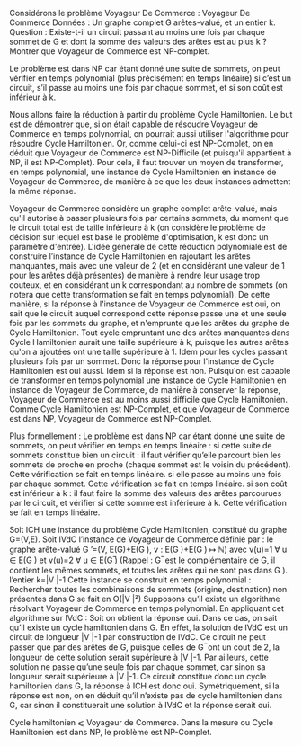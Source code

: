 Considérons le problème Voyageur De Commerce :
Voyageur De Commerce 
Données : Un graphe complet G arêtes-valué, et un entier k.
Question : Existe-t-il un circuit passant au moins une fois par chaque sommet de G et dont la somme des valeurs des arêtes est au plus k ?
Montrer que Voyageur de Commerce est NP-complet.



Le problème est dans NP car étant donné une suite de sommets, on peut vérifier en temps polynomial (plus précisément en temps linéaire) si c’est un circuit, s’il passe au moins une fois par chaque sommet, et si son coût est inférieur à k.

Nous allons faire la réduction à partir du problème Cycle Hamiltonien. Le but est de démontrer que, si on était capable de résoudre Voyageur de Commerce en temps polynomial, on pourrait aussi utiliser l'algorithme pour résoudre Cycle Hamiltonien. Or, comme celui-ci est NP-Complet, on en déduit que Voyageur de Commerce est NP-Difficile (et puisqu'il appartient à NP, il est NP-Complet). Pour cela, il faut trouver un moyen de transformer, en temps polynomial, une instance de Cycle Hamiltonien en instance de Voyageur de Commerce, de manière à ce que les deux instances admettent la même réponse.

Voyageur de Commerce considère un graphe complet arête-valué, mais qu'il autorise à passer plusieurs fois par certains sommets, du moment que le circuit total est de taille inférieure à k (on considère le problème de décision sur lequel est basé le problème d'optimisation, k est donc un paramètre d'entrée). L'idée générale de cette réduction polynomiale est de construire l’instance de Cycle Hamiltonien en rajoutant les arêtes manquantes, mais avec une valeur de 2 (et en considérant une valeur de 1 pour les arêtes déjà présentes) de manière à rendre leur usage trop couteux, et en considérant un k correspondant au nombre de sommets (on notera que cette transformation se fait en temps polynomial). De cette manière, si la réponse à l'instance de Voyageur de Commerce est oui, on sait que le circuit auquel correspond cette réponse passe une et une seule fois par les sommets du graphe, et n'emprunte que les arêtes du graphe de Cycle Hamiltonien. Tout cycle empruntant une des arêtes manquantes dans Cycle Hamiltonien aurait une taille supérieure à k, puisque les autres arêtes qu'on a ajoutées ont une taille supérieure à 1. Idem pour les cycles passant plusieurs fois par un sommet. Donc la réponse pour l'instance de Cycle Hamiltonien est oui aussi. Idem si la réponse est non. Puisqu'on est capable de transformer en temps polynomial une instance de Cycle Hamiltonien en instance de Voyageur de Commerce, de manière à conserver la réponse, Voyageur de Commerce est au moins aussi difficile que Cycle Hamiltonien. Comme Cycle Hamiltonien est NP-Complet, et que Voyageur de Commerce est dans NP, Voyageur de Commerce est NP-Complet.
 
Plus formellement :
Le problème est dans NP car étant donné une suite de sommets, on peut vérifier en temps en temps linéaire :
	si cette suite de sommets constitue bien un circuit : il faut vérifier qu’elle parcourt bien les sommets de proche en proche (chaque sommet est le voisin du précédent). Cette vérification se fait en temps linéaire.
	si elle passe au moins une fois par chaque sommet. Cette vérification se fait en temps linéaire.
	si son coût est inférieur à k : il faut faire la somme des valeurs des arêtes parcourues par le circuit, et vérifier si cette somme est inférieure à k. Cette vérification se fait en temps linéaire.

Soit ICH une instance du problème Cycle Hamiltonien, constitué du graphe G=(V,E).
Soit IVdC l’instance de Voyageur de Commerce définie par :
	le graphe arête-valué G ’=(V, E(G)+E(G ̅), v : E(G )+E(G ̅) ↦ ℕ) avec v(u)=1 ∀ u ∈ E(G ) et v(u)=2 ∀ u ∈ E(G ̅) (Rappel : G ̅ est le complémentaire de G, il contient les mêmes sommets, et toutes les arêtes qui ne sont pas dans G ).
	l’entier k=|V |-1
Cette instance se construit en temps polynomial : Rechercher toutes les combinaisons de sommets (origine, destination) non présentes dans G se fait en O(|V |²)
Supposons qu’il existe un algorithme résolvant Voyageur de Commerce en temps polynomial. En appliquant cet algorithme sur IVdC :
	Soit on obtient la réponse oui. Dans ce cas, on sait qu’il existe un cycle hamiltonien dans G. En effet, la solution de IVdC est un circuit de longueur |V |-1 par construction de IVdC. Ce circuit ne peut passer que par des arêtes de G, puisque celles de G ̅ ont un cout de 2, la longueur de cette solution serait supérieure à |V |-1. Par ailleurs, cette solution ne passe qu’une seule fois par chaque sommet, car sinon sa longueur serait supérieure à |V |-1. Ce circuit constitue donc un cycle hamiltonien dans G, la réponse à ICH est donc oui.
	Symétriquement, si la réponse est non, on en déduit qu’il n’existe pas de cycle hamiltonien dans G, car sinon il constituerait une solution à IVdC et la réponse serait oui.

Cycle hamiltonien ⩽ Voyageur de Commerce. Dans la mesure ou Cycle Hamiltonien est dans NP, le problème est NP-Complet.